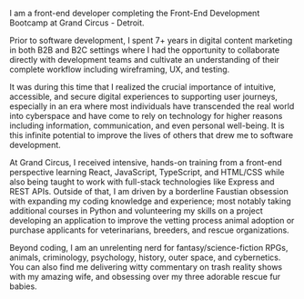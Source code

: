 I am a front-end developer completing the Front-End Development Bootcamp at Grand Circus - Detroit.

Prior to software development, I spent 7+ years in digital content marketing in both B2B and B2C settings where I had the opportunity to collaborate directly with development teams and cultivate an understanding of their complete workflow including wireframing, UX, and testing.

It was during this time that I realized the crucial importance of intuitive, accessible, and secure digital experiences to supporting user journeys, especially in an era where most individuals have transcended the real world into cyberspace and have come to rely on technology for higher reasons including information, communication, and even personal well-being. It is this infinite potential to improve the lives of others that drew me to software development.

At Grand Circus, I received intensive, hands-on training from a front-end perspective learning React, JavaScript, TypeScript, and HTML/CSS while also being taught to work with full-stack technologies like Express and REST APIs. Outside of that, I am driven by a borderline Faustian obsession with expanding my coding knowledge and experience; most notably taking additional courses in Python and volunteering my skills on a project developing an application to improve the vetting process animal adoption or purchase applicants for veterinarians, breeders, and rescue organizations.

Beyond coding, I am an unrelenting nerd for fantasy/science-fiction RPGs, animals, criminology, psychology, history, outer space, and cybernetics. You can also find me delivering witty commentary on trash reality shows with my amazing wife, and obsessing over my three adorable rescue fur babies.
